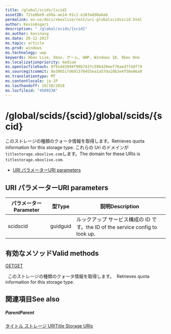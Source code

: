 ```yaml
---
title: /global/scids/{scid}
assetID: 721e8be9-a50a-ae14-91c1-e103add0abab
permalink: en-us/docs/xboxlive/rest/uri-globalscidsscid.html
author: KevinAsgari
description: " /global/scids/{scid}"
ms.author: kevinasg
ms.date: 20-12-2017
ms.topic: article
ms.prod: windows
ms.technology: uwp
keywords: Xbox Live, Xbox, ゲーム, UWP, Windows 10, Xbox One
ms.localizationpriority: medium
ms.openlocfilehash: 8f914d3994f99b743fc596420eef76aed7f4df79
ms.sourcegitcommit: 8e30651fd691378455ea1a57da10b2e4f50e66a0
ms.translationtype: MT
ms.contentlocale: ja-JP
ms.lasthandoff: 10/10/2018
ms.locfileid: "4509238"
---
```

# <a name="globalscidsscid"></a><span data-ttu-id="31dc3-104">/global/scids/{scid}</span><span class="sxs-lookup"><span data-stu-id="31dc3-104">/global/scids/{scid}</span></span>
<span data-ttu-id="31dc3-105">このストレージの種類のクォータ情報を取得します。</span><span class="sxs-lookup"><span data-stu-id="31dc3-105">Retrieves quota information for this storage type.</span></span> <span data-ttu-id="31dc3-106">これらの Uri のドメインが`titlestorage.xboxlive.com`します。</span><span class="sxs-lookup"><span data-stu-id="31dc3-106">The domain for these URIs is `titlestorage.xboxlive.com`.</span></span>
 
  * [<span data-ttu-id="31dc3-107">URI パラメーター</span><span class="sxs-lookup"><span data-stu-id="31dc3-107">URI parameters</span></span>](#ID4EV)
 
<a id="ID4EV"></a>

 
## <a name="uri-parameters"></a><span data-ttu-id="31dc3-108">URI パラメーター</span><span class="sxs-lookup"><span data-stu-id="31dc3-108">URI parameters</span></span>
 
| <span data-ttu-id="31dc3-109">パラメーター</span><span class="sxs-lookup"><span data-stu-id="31dc3-109">Parameter</span></span>| <span data-ttu-id="31dc3-110">型</span><span class="sxs-lookup"><span data-stu-id="31dc3-110">Type</span></span>| <span data-ttu-id="31dc3-111">説明</span><span class="sxs-lookup"><span data-stu-id="31dc3-111">Description</span></span>| 
| --- | --- | --- | 
| <span data-ttu-id="31dc3-112">scid</span><span class="sxs-lookup"><span data-stu-id="31dc3-112">scid</span></span>| <span data-ttu-id="31dc3-113">guid</span><span class="sxs-lookup"><span data-stu-id="31dc3-113">guid</span></span>| <span data-ttu-id="31dc3-114">ルックアップ サービス構成の ID です。</span><span class="sxs-lookup"><span data-stu-id="31dc3-114">the ID of the service config to look up.</span></span>| 
  
<a id="ID4ETB"></a>

 
## <a name="valid-methods"></a><span data-ttu-id="31dc3-115">有効なメソッド</span><span class="sxs-lookup"><span data-stu-id="31dc3-115">Valid methods</span></span>

[<span data-ttu-id="31dc3-116">GET</span><span class="sxs-lookup"><span data-stu-id="31dc3-116">GET</span></span>](uri-globalscidsscid-get.md)

<span data-ttu-id="31dc3-117">&nbsp;&nbsp;このストレージの種類のクォータ情報を取得します。</span><span class="sxs-lookup"><span data-stu-id="31dc3-117">&nbsp;&nbsp;Retrieves quota information for this storage type.</span></span> 
 
<a id="ID4E4B"></a>

 
## <a name="see-also"></a><span data-ttu-id="31dc3-118">関連項目</span><span class="sxs-lookup"><span data-stu-id="31dc3-118">See also</span></span>
 
<a id="ID4E6B"></a>

 
##### <a name="parent"></a><span data-ttu-id="31dc3-119">Parent</span><span class="sxs-lookup"><span data-stu-id="31dc3-119">Parent</span></span> 

[<span data-ttu-id="31dc3-120">タイトル ストレージ URI</span><span class="sxs-lookup"><span data-stu-id="31dc3-120">Title Storage URIs</span></span>](atoc-reference-storagev2.md)

   